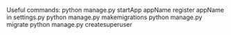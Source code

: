 Useful commands:
python manage.py startApp appName
    register appName in settings.py
python manage.py makemigrations
python manage.py migrate
python manage.py createsuperuser
